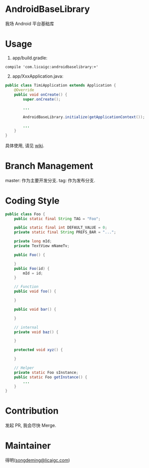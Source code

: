 # AndroidBaseLibrary
我场 Android 平台基础库

# Usage

1. app/build.gradle:

`compile 'com.licaigc:androidbaselibrary:+'`

2. app/XxxApplication.java:

```java
public class TimiApplication extends Application {
    @Override
    public void onCreate() {
        super.onCreate();

        ...

        AndroidBaseLibrary.initialize(getApplicationContext());

        ...
    }
}
```

具体使用, 请见 [wiki](https://github.com/wealthworks/AndroidBaseLibrary/wiki).

# Branch Management
master: 作为主要开发分支.
tag: 作为发布分支.

# Coding Style
```java
public class Foo {
    public static final String TAG = "Foo";

    public static final int DEFAULT_VALUE = 0;
    private static final String PREFS_BAR = "...";

    private long mId;
    private TextView mNameTv;

    public Foo() {

    }
    public Foo(id) {
        mId = id;
    }

    // Function
    public void foo() {

    }

    public void bar() {

    }

    // internal
    private void baz() {

    }

    protected void xyz() {

    }

    // Helper
    private static Foo sInstance;
    public static Foo getInstance() {
        ...
    }
}
```

# Contribution
发起 PR, 我会尽快 Merge.

# Maintainer
得明(songdeming@licaigc.com)